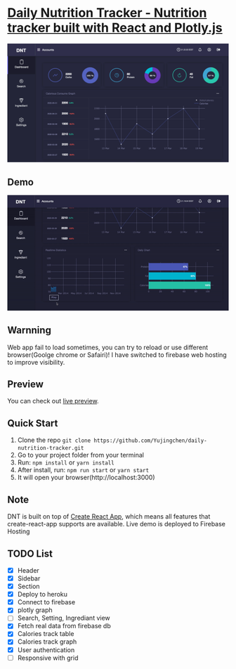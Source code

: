 # [Daily Nutrition Tracker - Nutrition tracker built with React and Plotly.js](https://caloriestracker-ab17f.firebaseapp.com/)
![Daily Nutrition Tracker](public/img/screenshots/Screenshot.png?raw=true 'Daily Nutrition Tracker')

## Demo
![Daily Nutrition Tracker](public/img/gif/demo.gif?raw=true 'Daily Nutrition Tracker')

## Warnning
Web app fail to load sometimes, you can try to reload or use different browser(Goolge chrome or Safairi)! I have switched to firebase web hosting to improve visibility.

## Preview

You can check out [live preview](https://caloriestracker-ab17f.firebaseapp.com/).

## Quick Start

1.  Clone the repo `git clone https://github.com/Yujingchen/daily-nutrition-tracker.git`
2.  Go to your project folder from your terminal
3.  Run: `npm install` or `yarn install`
4.  After install, run: `npm run start` or `yarn start`
5.  It will open your browser(http://localhost:3000)

## Note

DNT is built on top of [Create React App](https://github.com/facebook/create-react-app), which means all features that create-react-app supports are available.
Live demo is deployed to Firebase Hosting

## TODO List

- [x] Header
- [x] Sidebar
- [x] Section
- [x] Deploy to heroku
- [x] Connect to firebase
- [x] plotly graph
- [ ] Search, Setting, Ingrediant view
- [x] Fetch real data from firebase db
- [x] Calories track table
- [x] Calories track graph
- [x] User authentication
- [ ] Responsive with grid
